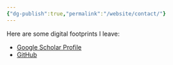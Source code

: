 ```yaml
---
{"dg-publish":true,"permalink":"/website/contact/"}
---
```


Here are some digital footprints I leave:
- [Google Scholar Profile](https://scholar.google.com/citations?user=5bP6NEgAAAAJ&hl=en)
- [GitHub](https://github.com/drgzkr)

